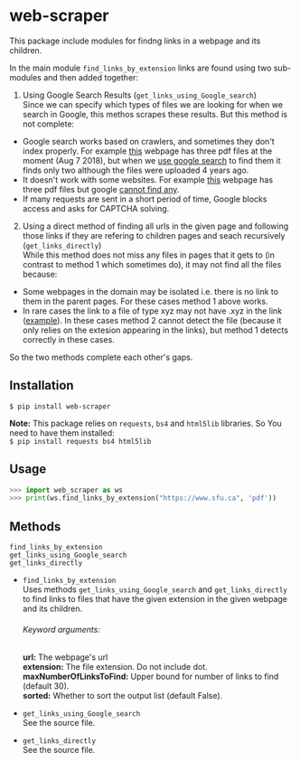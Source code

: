 # web-scraper
This package include modules for findng links in a webpage and its children.

In the main module `find_links_by_extension` links are found using two sub-modules and then added together:

1. Using Google Search Results (`get_links_using_Google_search`)  
Since we can specify which types of files we are looking for when we search in Google, this methos scrapes these results.
But this method is not complete:  
* Google search works based on crawlers, and sometimes they don't index properly. For example [this][1] webpage has three pdf files at the moment (Aug 7 2018), but when we [use google search][2] to find them it finds only two  although the files were uploaded 4 years ago.  
* It doesn't work with some websites. For example [this][3] webpage  has three pdf files but google [cannot find any][4]. 
* If many requests are sent in a short period of time, Google blocks access and asks for CAPTCHA solving.

2. Using a direct method of finding all urls in the given page and following those links if they are refering to children pages and seach recursively (`get_links_directly`)  
While this method does not miss any files in pages that it gets to (in contrast to method 1 which sometimes do), it may not find all the files because:  
* Some webpages in the domain may be isolated i.e. there is no link to them in the parent pages. For these cases method 1 above works.  
* In rare cases the link to a file of type xyz may not have .xyz in the link ([example][5]). In these cases method 2 cannot detect the file (because it only relies on the extesion appearing in the links), but method 1 detects correctly in these cases.

So the two methods complete each other's gaps.

## Installation 
`$ pip install web-scraper`  

**Note:** This package relies on `requests`, `bs4` and `html5lib` libraries. So You need to have them installed:  
`$ pip install requests bs4 html5lib`

## Usage  
```python
>>> import web_scraper as ws
>>> print(ws.find_links_by_extension("https://www.sfu.ca", 'pdf'))
```

## Methods
`find_links_by_extension`  
`get_links_using_Google_search`  
`get_links_directly`  

* `find_links_by_extension`  
Uses methods `get_links_using_Google_search` and `get_links_directly` to find links to files that have the given extension in the given webpage and its children.  

  ###### Keyword arguments:
  **url:** The webpage's url  
  **extension:** The file extension. Do not include dot.  
  **maxNumberOfLinksToFind:** Upper bound for number of links to find (default 30).  
  **sorted:** Whether to sort the output list (default False).  

* `get_links_using_Google_search`  
See the source file.  

* `get_links_directly`  
See the source file.

[1]: http://www.midi.gouv.qc.ca/publications/en/planification/
[2]: https://www.google.com/search?q=site%3Ahttp%3A%2F%2Fwww.midi.gouv.qc.ca%2Fpublications%2Fen%2Fplanification%2F+filetype%3Apdf
[3]: http://www.sfu.ca/~vvaezian/Summary/
[4]: https://www.google.com/search?q=site%3Ahttp%3A%2F%2Fwww.sfu.ca%2F~vvaezian%2FSummary%2F+filetype%3Apdf
[5]: http://www.sfu.ca/~robson/Random

